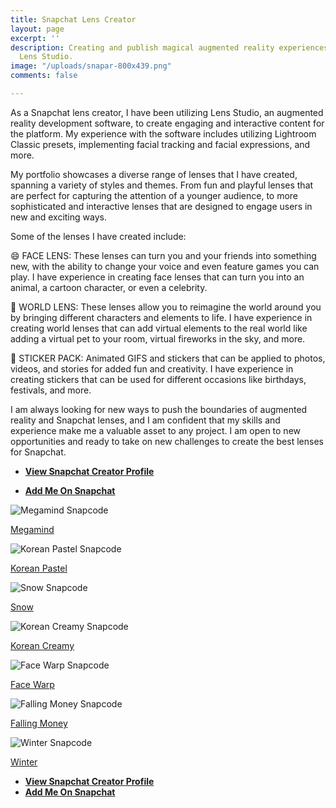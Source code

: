 ```yaml
---
title: Snapchat Lens Creator
layout: page
excerpt: ''
description: Creating and publish magical augmented reality experiences with Snapchat
  Lens Studio.
image: "/uploads/snapar-800x439.png"
comments: false

---
```

As a Snapchat lens creator, I have been utilizing Lens Studio, an augmented reality development software, to create engaging and interactive content for the platform. My experience with the software includes utilizing Lightroom Classic presets, implementing facial tracking and facial expressions, and more.

My portfolio showcases a diverse range of lenses that I have created, spanning a variety of styles and themes. From fun and playful lenses that are perfect for capturing the attention of a younger audience, to more sophisticated and interactive lenses that are designed to engage users in new and exciting ways.

Some of the lenses I have created include:

😄 FACE LENS: These lenses can turn you and your friends into something new, with the ability to change your voice and even feature games you can play. I have experience in creating face lenses that can turn you into an animal, a cartoon character, or even a celebrity.

🌿 WORLD LENS: These lenses allow you to reimagine the world around you by bringing different characters and elements to life. I have experience in creating world lenses that can add virtual elements to the real world like adding a virtual pet to your room, virtual fireworks in the sky, and more.

📱 STICKER PACK: Animated GIFS and stickers that can be applied to photos, videos, and stories for added fun and creativity. I have experience in creating stickers that can be used for different occasions like birthdays, festivals, and more.

I am always looking for new ways to push the boundaries of augmented reality and Snapchat lenses, and I am confident that my skills and experience make me a valuable asset to any project. I am open to new opportunities and ready to take on new challenges to create the best lenses for Snapchat.

* [**View Snapchat Creator Profile**](https://lensstudio.snapchat.com/creator/hRA20nRLvMFgIhhbvR0gmA "Snapchat Creator Profile")


* [**Add Me On Snapchat**](https://snapchat.com/add/bakarimustafa "Add Me on Snap")

![Megamind Snapcode](https://snapcodes.storage.googleapis.com/png/c5f6e340-9885-3147-adc5-264af61fc127_320_229d105f-74b1-4d43-aff6-a8c3ce2a9ee7.png)

[Megamind](https://www.snapchat.com/unlock/?type=SNAPCODE&uuid=286e36e18f17429d9d450186c0e6c3ab&metadata=01)

![Korean Pastel Snapcode](https://snapcodes.storage.googleapis.com/png/f4bc8697-2ab8-3193-8bac-e91aecd391ea_320_390b1157-491c-48db-8de7-96010f757b22.png)

[Korean Pastel](https://www.snapchat.com/unlock/?type=SNAPCODE&uuid=1d4c82e7ef8540b48451bcd48ffa0e21&metadata=01)

![Snow Snapcode](https://snapcodes.storage.googleapis.com/png/46ff5ee4-9b7c-3e29-a718-cb9ec9f7cf00_320_d0d66a53-0b61-4729-85c8-62cca5df93c8.png)

[Snow](https://www.snapchat.com/unlock/?type=SNAPCODE&uuid=1cf5ca66f24a467891bb01cd265edaac&metadata=01)

![Korean Creamy Snapcode](https://snapcodes.storage.googleapis.com/png/dc87a378-4186-3e9f-ae0b-433df1d21580_320_a1304ffc-0b04-4034-b7b9-c1fa13164dcd.png)

[Korean Creamy](https://www.snapchat.com/unlock/?type=SNAPCODE&uuid=c55cbc35922a4c748988f47191671a0b&metadata=01)

![Face Warp Snapcode](https://snapcodes.storage.googleapis.com/png/3675346a-e0c3-3d70-8ce1-ac2e0b1f74ed_320_ad900b0c-ebcc-49b1-86c6-0d071bbd6545.png)

[Face Warp](https://www.snapchat.com/unlock/?type=SNAPCODE&uuid=928c361623504d47a77ad7542144b4e0&metadata=01)

![Falling Money Snapcode](https://snapcodes.storage.googleapis.com/png/aae5af04-2436-39c0-a48d-959f91bf9283_320_799c5410-df8a-46db-b2be-6cecf2b3b9a9.png)

[Falling Money](https://www.snapchat.com/unlock/?type=SNAPCODE&uuid=319cd4fac7594c48a52aa22d075c7fbc&metadata=01)

![Winter Snapcode](https://snapcodes.storage.googleapis.com/png/5583983c-e904-3a6f-8781-335b9009359f_320_6bcf8b45-339a-4287-85e2-43c6c7ea9034.png)

[Winter](https://www.snapchat.com/unlock/?type=SNAPCODE&uuid=67149d08ddcb44418dfbc909028eb972&metadata=01)

* [**View Snapchat Creator Profile**](https://lensstudio.snapchat.com/creator/hRA20nRLvMFgIhhbvR0gmA "Snapchat Creator Profile")
* [**Add Me On Snapchat**](https://snapchat.com/add/bakarimustafa "Add Me on Snap")